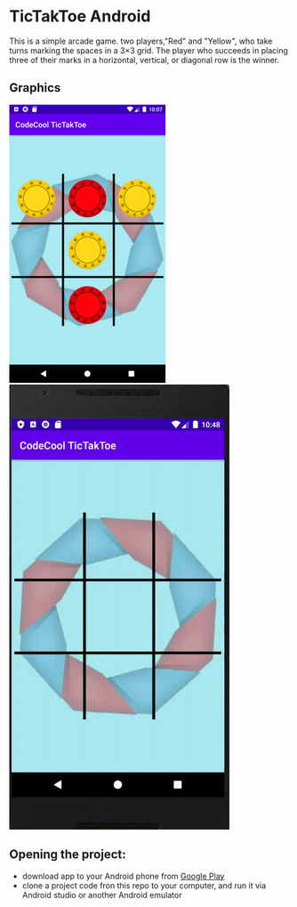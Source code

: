 # TicTakToe Android
   This is a simple arcade game. two players,"Red" and "Yellow", who take turns marking the spaces in a 3×3 grid. The player who succeeds in placing three of their marks in a horizontal, vertical, or diagonal row is the winner.

## Graphics
![ScreenShot](https://github.com/Harnet69/TicTakToeAndroid/blob/master/app/GitHubFiles/game_screen1.png) ![Video](https://github.com/Harnet69/TicTakToeAndroid/blob/master/app/GitHubFiles/game_video.gif)
## Opening the project:
* download app to your Android phone from [Google Play](https://play.google.com/store/apps/details?id=com.tictaktoe)
* clone a project code fron this repo to your computer, and run it via Android studio or another Android emulator
